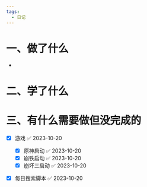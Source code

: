 ```yaml
---
tags:
  - 日记
---
```



# 一、做了什么

- 


# 二、学了什么




# 三、有什么需要做但没完成的
- [x] 游戏 ✅ 2023-10-20
	- [x] 原神启动 ✅ 2023-10-20
	- [x] 崩铁启动 ✅ 2023-10-20
	- [x] 崩坏三启动 ✅ 2023-10-20
- [x] 每日搜索脚本 ✅ 2023-10-20

